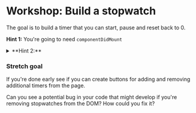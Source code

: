 # Workshop: Build a stopwatch

The goal is to build a timer that you can start, pause and reset back to 0.

**Hint 1:** You're going to need `componentDidMount`

<details>
  <summary>**Hint 2:**</summary>
  <p>If you haven't build timers in JavaScript before you might want to look at [setInterval](https://developer.mozilla.org/en-US/docs/Web/API/WindowOrWorkerGlobalScope/setInterval)
</details>

### Stretch goal

If you're done early see if you can create buttons for adding and removing additional timers from the page.

Can you see a potential bug in your code that might develop if you're removing stopwatches from the DOM? How could you fix it?
